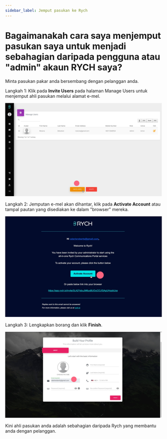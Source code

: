 ```yaml
---
sidebar_label: Jemput pasukan ke Rych
---
```

# Bagaimanakah cara saya menjemput pasukan saya untuk menjadi sebahagian daripada pengguna atau "admin" akaun RYCH saya?

Minta pasukan pakar anda bersembang dengan pelanggan anda.

Langkah 1: Klik pada **Invite Users** pada halaman Manage Users untuk menjemput ahli pasukan melalui alamat e-mel.

![image info](../../../static/img/q1/step1.jpg)

Langkah 2: Jemputan e-mel akan dihantar, klik pada **Activate Account** atau tampal pautan yang disediakan ke dalam "browser" mereka.

![image info](../../../static/img/q1/step2.jpg)

Langkah 3: Lengkapkan borang dan klik **Finish**.

![image info](../../../static/img/q1/step3.jpg)

Kini ahli pasukan anda adalah sebahagian daripada Rych yang membantu anda dengan pelanggan.
